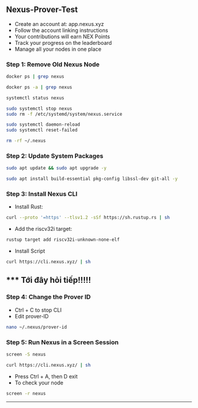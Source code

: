 ## Nexus-Prover-Test
- Create an account at: app.nexus.xyz
- Follow the account linking instructions
- Your contributions will earn NEX Points
- Track your progress on the leaderboard
- Manage all your nodes in one place

### Step 1: Remove Old Nexus Node
```Bash
docker ps | grep nexus
```
```Bash
docker ps -a | grep nexus
```
```Bash
systemctl status nexus
```
```Bash
sudo systemctl stop nexus
sudo rm -f /etc/systemd/system/nexus.service
```
```Bash
sudo systemctl daemon-reload
sudo systemctl reset-failed
```
```Bash
rm -rf ~/.nexus
```
### Step 2: Update System Packages
```Bash
sudo apt update && sudo apt upgrade -y
```
```Bash
sudo apt install build-essential pkg-config libssl-dev git-all -y
```
### Step 3: Install Nexus CLI
- Install Rust:
```Bash
curl --proto '=https' --tlsv1.2 -sSf https://sh.rustup.rs | sh
```
- Add the riscv32i target:
```Bash
rustup target add riscv32i-unknown-none-elf
```
- Install Script
```Bash
curl https://cli.nexus.xyz/ | sh
```
## *** Tới đây hỏi tiếp!!!!!

### Step 4: Change the Prover ID
- Ctrl + C to stop CLI
- Edit prover-ID
```Bash
nano ~/.nexus/prover-id
```
### Step 5: Run Nexus in a Screen Session
```Bash
screen -S nexus 
```
```Bash
curl https://cli.nexus.xyz/ | sh
```
- Press Ctrl + A, then D exit
- To check your node
```Bash
screen -r nexus 
```

-----------------------------------------------------------------------------------------------




